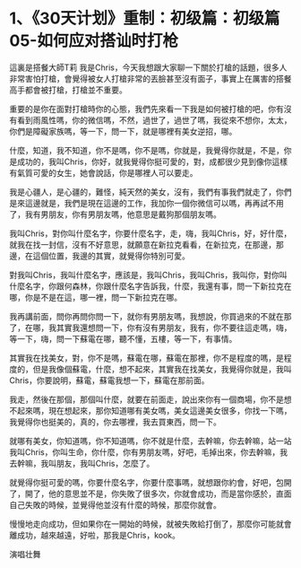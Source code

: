 # 1、《30天计划》重制：初级篇：初级篇05-如何应对搭讪时打枪

這裏是搭餐大師T莉 我是Chris，今天我想跟大家聊一下關於打槍的話題，很多人非常害怕打槍，會覺得被女人打槍非常的丟臉甚至沒有面子，事實上在厲害的搭餐高手都會被打槍，打槍並不重要。

重要的是你在面對打槍時你的心態，我們先來看一下我是如何被打槍的吧，你有沒有看到雨風性嗎，你的微信嗎，不然，過世了，過世了嗎，我從來不想你，太太，你們是障礙家族嗎，等一下，問一下，就是哪裡有美女逆招，哪。

什麼，知道，我不知道，你不是嗎，你不是嗎，你就是，我覺得你就是，不是，你是成功的，我叫Chris，你好，就我覺得你挺可愛的，對，成都很少見到像你這樣有氣質可愛的女生，她會說話，你是哪裡人可以要走。

我是心疆人，是心疆的，難怪，純天然的美女，沒有，我們有事我們就走了，你們是來這邊就是，我們是現在這邊的工作，我加你一個你微信可以嗎，再再試不用了，我有男朋友，你有男朋友嗎，他意思是戴狗那個朋友嗎。

我叫Chris，對你叫什麼名字，你要什麼名字，走，嗨，我叫Chris，好，好什麼，就我在找一封信，沒有不好意思，就願意在新拉克看看，在新拉克，在那邊，那邊，在這個位置，我邊的其實，就覺得你特別可愛。

對我叫Chris，我叫什麼名字，應該是，我叫Chris，我叫Chris，我叫你，對你叫什麼名字，你跟何森林，你跟什麼名字告訴我，什麼，我還有事，問一下新拉克在哪，你是不是在這，哪一裡，問一下新拉克在哪。

我再講前面，問你再問你問一下，就你有男朋友嗎，我想說，你買過來的不就在那了，在哪，我其實我還想問一下，你有沒有男朋友，我有，你不要往這走嗎，嗨，等一下，嗨，問一下蘇電在哪，聽不懂，五樓，等一下，有事情。

其實我在找美女，對，你不是嗎，蘇電在哪，蘇電在那裡，你不是程度的嗎，是程度的，但是我像個蘇電，什麼，想不起來，其實我在找美女，我覺得你就是，我叫Chris，你要說明，蘇電，蘇電我想一下，蘇電在那前面。

我走，然後在那個，那個叫什麼，就要在前面走，說出來你有一個商場，你不是想不起來嗎，現在想起來，那你知道哪有美女嗎，美女這邊美女很多，你找一下嗎，我覺得你也挺美的，真的，你去哪裡，我去買東西，問一下。

就哪有美女，你知道嗎，你不知道嗎，你不就是什麼，去幹嘛，你去幹嘛，站一站我叫Chris，你叫生命，你什麼，你有男朋友嗎，好吧，毛掉出來，你去幹嘛，我去幹嘛，我叫朋友，我叫Chris，怎麼了。

就覺得你挺可愛的嗎，你要什麼名字，你要什麼事嗎，就想跟你約會，好吧，包開了，開了，他的意思並不是，你失敗了很多次，你就會成功，而是當你感於，直面自己失敗的時候，並覺得他並沒有什麼的時候，那麼你就會。

慢慢地走向成功，但如果你在一開始的時候，就被失敗給打倒了，那麼你可能就會離成功，越來越遠，好啦，那我是Chris，kook。

演唱壮舞